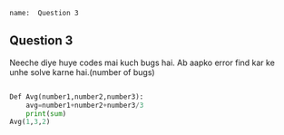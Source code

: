 ```ngMeta
name:  Question 3

```

## Question 3

Neeche diye huye codes mai kuch bugs hai. Ab aapko error find kar ke unhe solve karne hai.(number of bugs)



```python

Def Avg(number1,number2,number3):
	avg=number1+number2+number3/3
	print(sum)
Avg(1,3,2)

 ```

